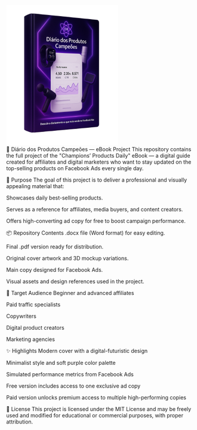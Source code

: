 <img src="./ebook-capa.png" alt="Ebook Cover" width="300"/>

</br>
📘 Diário dos Produtos Campeões — eBook Project
This repository contains the full project of the "Champions’ Products Daily" eBook — a digital guide created for affiliates and digital marketers who want to stay updated on the top-selling products on Facebook Ads every single day.

🎯 Purpose
The goal of this project is to deliver a professional and visually appealing material that:

Showcases daily best-selling products.

Serves as a reference for affiliates, media buyers, and content creators.

Offers high-converting ad copy for free to boost campaign performance.

📦 Repository Contents
.docx file (Word format) for easy editing.

Final .pdf version ready for distribution.

Original cover artwork and 3D mockup variations.

Main copy designed for Facebook Ads.

Visual assets and design references used in the project.

🧠 Target Audience
Beginner and advanced affiliates

Paid traffic specialists

Copywriters

Digital product creators

Marketing agencies

✨ Highlights
Modern cover with a digital-futuristic design

Minimalist style and soft purple color palette

Simulated performance metrics from Facebook Ads

Free version includes access to one exclusive ad copy

Paid version unlocks premium access to multiple high-performing copies

🔗 License
This project is licensed under the MIT License and may be freely used and modified for educational or commercial purposes, with proper attribution.

